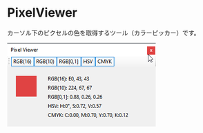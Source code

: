 # PixelViewer

カーソル下のピクセルの色を取得するツール（カラーピッカー）です。

![スクリーンショット](https://github.com/junthecoder/PixelViewer/raw/main/PixelViewer.png)
